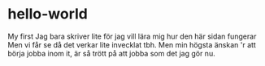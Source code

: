 # hello-world
My first
Jag bara skriver lite för jag vill lära mig hur den här sidan fungerar
Men vi får se då det verkar lite invecklat tbh. Men min högsta änskan
'r att börja jobba inom it, är så trött på att jobba som det jag gör nu.
